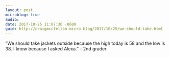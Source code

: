 ```yaml
---
layout: post
microblog: true
audio: 
date: 2017-10-25 11:07:36 -0600
guid: http://craigmcclellan.micro.blog/2017/10/25/we-should-take.html
---
```

“We should take jackets outside because the high today is 58 and the low is 38. I know because I asked Alexa.” - 2nd grader
